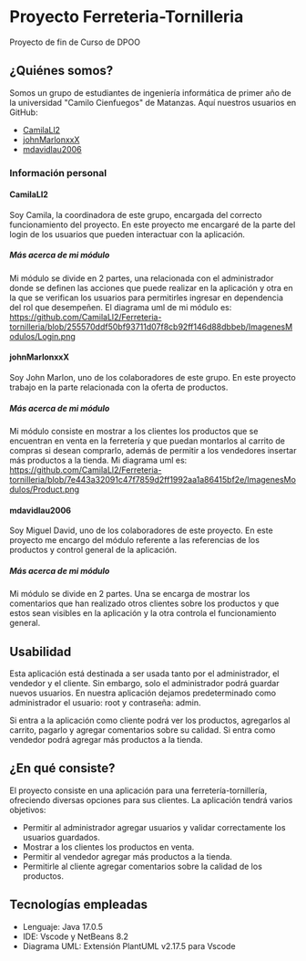 # Proyecto Ferreteria-Tornilleria

Proyecto de fin de Curso de DPOO

## ¿Quiénes somos?

Somos un grupo de estudiantes de ingeniería informática de primer año de la universidad "Camilo Cienfuegos" de Matanzas. Aquí nuestros usuarios en GitHub: 
- [CamilaLl2](https://github.com/CamilaLl2)
- [johnMarlonxxX](https://github.com/johnMarlonxxX)
- [mdavidlau2006](https://github.com/mdavidlau2006)

### Información personal

#### CamilaLl2
Soy Camila, la coordinadora de este grupo, encargada del correcto funcionamiento del proyecto. En este proyecto me encargaré de la parte del login de los usuarios que pueden interactuar con la aplicación.

##### Más acerca de mi módulo
Mi módulo se divide en 2 partes, una relacionada con el administrador donde se definen las acciones que puede realizar en la aplicación y otra en la que se verifican los usuarios para permitirles ingresar en dependencia del rol que desempeñen. El diagrama uml de mi módulo es:
https://github.com/CamilaLl2/Ferreteria-tornilleria/blob/255570ddf50bf93711d07f8cb92ff146d88dbbeb/ImagenesModulos/Login.png

#### johnMarlonxxX
Soy John Marlon, uno de los colaboradores de este grupo. En este proyecto trabajo en la parte relacionada con la oferta de productos.

##### Más acerca de mi módulo
Mi módulo consiste en mostrar a los clientes los productos que se encuentran en venta en la ferretería y que puedan montarlos al carrito de compras si desean comprarlo, además de permitir a los vendedores insertar más productos a la tienda. Mi diagrama uml es:
https://github.com/CamilaLl2/Ferreteria-tornilleria/blob/7e443a32091c47f7859d2ff1992aa1a86415bf2e/ImagenesModulos/Product.png

#### mdavidlau2006
Soy Miguel David, uno de los colaboradores de este proyecto. En este proyecto me encargo del módulo referente a las referencias de los productos y control general de la aplicación.

##### Más acerca de mi módulo
Mi módulo se divide en 2 partes. Una se encarga de mostrar los comentarios que han realizado otros clientes sobre los productos y que estos sean visibles en la aplicación y la otra controla el funcionamiento general.


## Usabilidad

Esta aplicación está destinada a ser usada tanto por el administrador, el vendedor y el cliente. Sin embargo, solo el administrador podrá guardar nuevos usuarios. En nuestra aplicación dejamos predeterminado como administrador el usuario: root y contraseña: admin.

Si entra a la aplicación como cliente podrá ver los productos, agregarlos al carrito, pagarlo y agregar comentarios sobre su calidad. Si entra como vendedor podrá agregar más productos a la tienda.

## ¿En qué consiste?

El proyecto consiste en una aplicación para una ferretería-tornillería, ofreciendo diversas opciones para sus clientes. La aplicación tendrá varios objetivos:

- Permitir al administrador agregar usuarios y validar correctamente los usuarios guardados.
- Mostrar a los clientes los productos en venta.
- Permitir al vendedor agregar más productos a la tienda.
- Permitirle al cliente agregar comentarios sobre la calidad de los productos.

## Tecnologías empleadas

- Lenguaje: Java 17.0.5
- IDE: Vscode y NetBeans 8.2
- Diagrama UML: Extensión PlantUML v2.17.5 para Vscode
